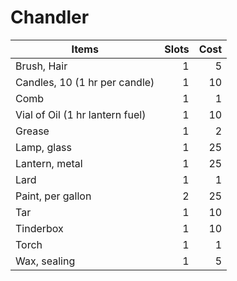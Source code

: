 # Chandler

| Items                           | Slots | Cost |
| ------------------------------- | ----: | ---: |
| Brush, Hair                     |     1 |    5 |
| Candles, 10 (1 hr per candle)   |     1 |   10 |
| Comb                            |     1 |    1 |
| Vial of Oil (1 hr lantern fuel) |     1 |   10 |
| Grease                          |     1 |    2 |
| Lamp, glass                     |     1 |   25 |
| Lantern, metal                  |     1 |   25 |
| Lard                            |     1 |    1 |
| Paint, per gallon               |     2 |   25 |
| Tar                             |     1 |   10 |
| Tinderbox                       |     1 |   10 |
| Torch                           |     1 |    1 |
| Wax, sealing                    |     1 |    5 |
